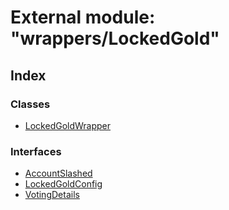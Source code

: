 # External module: "wrappers/LockedGold"

## Index

### Classes

* [LockedGoldWrapper](../classes/_wrappers_lockedgold_.lockedgoldwrapper.md)

### Interfaces

* [AccountSlashed](../interfaces/_wrappers_lockedgold_.accountslashed.md)
* [LockedGoldConfig](../interfaces/_wrappers_lockedgold_.lockedgoldconfig.md)
* [VotingDetails](../interfaces/_wrappers_lockedgold_.votingdetails.md)
